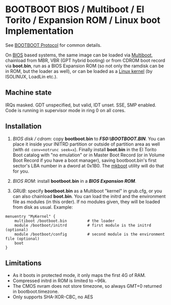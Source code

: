 BOOTBOOT BIOS / Multiboot / El Torito / Expansion ROM / Linux boot Implementation
=================================================================================

See [BOOTBOOT Protocol](https://gitlab.com/bztsrc/bootboot) for common details.

On [BIOS](http://www.scs.stanford.edu/05au-cs240c/lab/specsbbs101.pdf) based systems, the same image can be loaded via
[Multiboot](https://www.gnu.org/software/grub/manual/multiboot/multiboot.html),
chainload from MBR, VBR (GPT hybrid booting) or from CDROM boot record via __boot.bin__, run as a BIOS Expansion ROM
(so not only the ramdisk can be in ROM, but the loader as well), or can be loaded as a
[Linux kernel](https://www.kernel.org/doc/html/latest/x86/boot.html) (by ISOLINUX, LoadLin etc.).

Machine state
-------------

IRQs masked. GDT unspecified, but valid, IDT unset. SSE, SMP enabled. Code is running in supervisor mode in ring 0 on all cores.

Installation
------------

1. *BIOS disk / cdrom*: copy __bootboot.bin__ to **_FS0:\BOOTBOOT.BIN_**. You can place it inside your INITRD partition
        or outside of partition area as well (with `dd conv=notrunc seek=x`). Finally install __boot.bin__ in the
        El Torito Boot catalog with "no emulation" or in Master Boot Record (or in Volume Boot Record if you have a boot manager),
        saving bootboot.bin's first sector's LBA number in a dword at 0x1B0. The [mkboot](https://gitlab.com/bztsrc/bootboot/blob/master/x86_64-bios/mkboot.c)
        utility will do that for you.

2. *BIOS ROM*: install __bootboot.bin__ in a **_BIOS Expansion ROM_**.

3. *GRUB*: specify __bootboot.bin__ as a Multiboot "kernel" in grub.cfg, or you can also chainload __boot.bin__. You can load
the initrd and the environment file as modules (in this order). If no modules given, they will be loaded from disk as usual. Example:

```
menuentry "MyKernel" {
    multiboot /bootboot.bin         # the loader
    module /bootboot/initrd         # first module is the initrd (optional)
    module /bootboot/config         # second module is the environment file (optional)
    boot
}
```

Limitations
-----------

 - As it boots in protected mode, it only maps the first 4G of RAM.
 - Compressed initrd in ROM is limited to ~96k.
 - The CMOS nvram does not store timezone, so always GMT+0 returned in bootboot.timezone.
 - Only supports SHA-XOR-CBC, no AES

